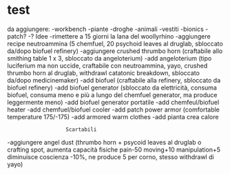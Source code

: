 # test
da aggiungere:
-workbench
-piante
-droghe
-animali
-vestiti
-bionics
-patch?
-?
                        Idee
-rimettere a 15 giorni la lana del woollyrhino
-aggiungere recipe neutroammina (5 chemfuel, 20 psychoid leaves al druglab, sbloccato da/dopo biofuel refinery)
-aggiungere crushed thrumbo horn (craftabile allo smithing table 1 x 3, sbloccato da angeloterium)
-add angeloterium (tipo luciferium ma non uccide, craftabile con neutroammina, yayo, crushed thrumbo horn al druglab, withdrawl catatonic breakdown, sbloccato da/dopo medicinemaker)
-add biofuel (craftabile alla refinery, sbloccato da biofuel refinery)
-add biofuel generator (sbloccato da elettricità, consuma biofuel, consuma meno e più a lungo del chemfuel generator, ma produce leggermente meno)
-add biofuel generator portatile
-add chemfeul/biofuel heater
-add chemfuel/biofuel cooler
-add patch power armor (comfortable temperature 175/-175)
-add armored warm clothes
-add pianta crea calore

                       Scartabili
-aggiungere angel dust (thrumbo horn + psycoid leaves al druglab o crafting spot, aumenta capacità fisiche pain-50 moving+10 manipulation+5 diminuisce coscienza -10%, ne produce 5 per corno, stesso withdrawl di yayo)
